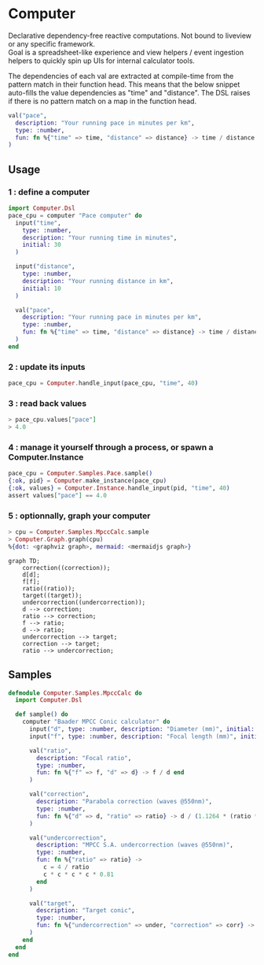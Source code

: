 # Computer

Declarative dependency-free reactive computations. Not bound to liveview or any specific framework.<br/>
Goal is a spreadsheet-like experience and view helpers / event ingestion helpers to quickly spin up UIs for internal calculator tools.

The dependencies of each val are extracted at compile-time from the pattern match in their function head. This means that the below snippet auto-fills the value dependencies as "time" and "distance". The DSL raises if there is no pattern match on a map in the function head.

```elixir
val("pace",
  description: "Your running pace in minutes per km",
  type: :number,
  fun: fn %{"time" => time, "distance" => distance} -> time / distance end,
)
```

## Usage

### 1 : define a computer

```elixir
import Computer.Dsl
pace_cpu = computer "Pace computer" do
  input("time",
    type: :number,
    description: "Your running time in minutes",
    initial: 30
  )

  input("distance",
    type: :number,
    description: "Your running distance in km",
    initial: 10
  )

  val("pace",
    description: "Your running pace in minutes per km",
    type: :number,
    fun: fn %{"time" => time, "distance" => distance} -> time / distance end,
  )
end
```

### 2 : update its inputs

```elixir
pace_cpu = Computer.handle_input(pace_cpu, "time", 40)
```

### 3 : read back values

```elixir
> pace_cpu.values["pace"]
> 4.0
```

### 4 : manage it yourself through a process, or spawn a Computer.Instance
```elixir
pace_cpu = Computer.Samples.Pace.sample()
{:ok, pid} = Computer.make_instance(pace_cpu)
{:ok, values} = Computer.Instance.handle_input(pid, "time", 40)
assert values["pace"] == 4.0
```

### 5 : optionnally, graph your computer

```elixir
> cpu = Computer.Samples.MpccCalc.sample
> Computer.Graph.graph(cpu)
%{dot: <graphviz graph>, mermaid: <mermaidjs graph>}
```

```mermaid
graph TD;
    correction((correction));
    d[d];
    f[f];
    ratio((ratio));
    target((target));
    undercorrection((undercorrection));
    d --> correction;
    ratio --> correction;
    f --> ratio;
    d --> ratio;
    undercorrection --> target;
    correction --> target;
    ratio --> undercorrection;
```

## Samples

```elixir
defmodule Computer.Samples.MpccCalc do
  import Computer.Dsl

  def sample() do
    computer "Baader MPCC Conic calculator" do
      input("d", type: :number, description: "Diameter (mm)", initial: 300)
      input("f", type: :number, description: "Focal length (mm)", initial: 1200)

      val("ratio",
        description: "Focal ratio",
        type: :number,
        fun: fn %{"f" => f, "d" => d} -> f / d end
      )

      val("correction",
        description: "Parabola correction (waves @550nm)",
        type: :number,
        fun: fn %{"d" => d, "ratio" => ratio} -> d / (1.1264 * (ratio * ratio * ratio)) end
      )

      val("undercorrection",
        description: "MPCC S.A. undercorrection (waves @550nm)",
        type: :number,
        fun: fn %{"ratio" => ratio} ->
          c = 4 / ratio
          c * c * c * c * 0.81
        end
      )

      val("target",
        description: "Target conic",
        type: :number,
        fun: fn %{"undercorrection" => under, "correction" => corr} -> -1 - under / corr end
      )
    end
  end
end
```
